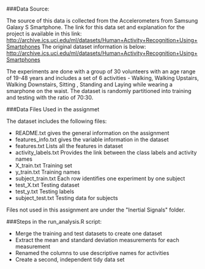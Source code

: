 ###Data Source:

The source of this data is collected from the Accelerometers from Samsung Galaxy S
Smartphone. The link for this data set and explanation for the project
is available in this link:
http://archive.ics.uci.edu/ml/datasets/Human+Activity+Recognition+Using+Smartphones
The original dataset information is below:
http://archive.ics.uci.edu/ml/datasets/Human+Activity+Recognition+Using+Smartphones

The experiments are done with a group of 30 volunteers with an age range of 19-48 years and includes a set of 6 activities - Walking, Walking Upstairs, Walking Downstairs, Sitting , Standing  and Laying while wearing a smarphone on the waist. The dataset is randomly partitioned into training and testing with the ratio of 70:30. 

###Data Files Used in the assignmet

The dataset includes the following files:
- README.txt 
  gives the general information on the assignment
- features_info.txt 
  gives the variable information in the dataset
- features.txt
  Lists all the features in dataset
 - activity_labels.txt 
    Provides the link between the class labels and activity names
 - X_train.txt 
    Training set 
 - y_train.txt 
    Training names
 - subject_train.txt 
    Each row identifies one experiment by one subject
 - test_X.txt 
    Testing dataset
 - test_y.txt 
    Testing labels
 - subject_test.txt 
    Testing data for subjects
 
 Files not used in this assignment are under the "Inertial Signals" folder.
 
 ###Steps in the run_analysis.R script:
 - Merge the training and test datasets to create one dataset
 - Extract the mean and standard deviation measurements for each measurement
 - Renamed the columns to use descriptive names for activities
 - Create a second, independent tidy data set


 
   

